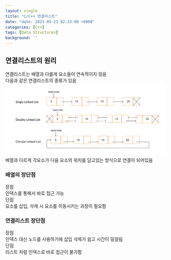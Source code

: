 ```yaml
---
layout: single
title: "C/C++ 연결리스트"
date: "date: 2023-05-23 02:33:00 +0900"
categories: [C++]
tags: [Data Structures]
background: ''
---
```

## 연결리스트의 원리
연결리스트는 배열과 다를게 요소들이 연속적이지 않음  
다음과 같은 연결리스트의 종류가 있음  
![shot2](/assets/images/6269.1647166159.png)  
배열과 다르게 각요소가 다음 요소의 위치를 담고있는 방식으로 연결이 되어있음  
### 배열의 장단점
장점  
인덱스를 통해서 바로 접근 가능  
단점   
요소를 삽입, 삭제 시 요소를 이동시키는 과정이 필요함
### 연결리스트 장단점
장점  
인덱스 대신 노드를 사용하기에 삽입 삭제가 쉽고 시간이 덜걸림  
단점  
리스트 처럼 인덱스로 바로 접근이 불가함  

